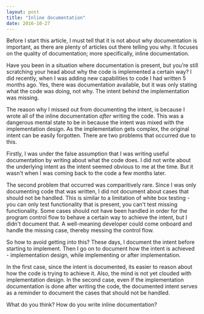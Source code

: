 ```yaml
---
layout: post
title: "Inline documentation"
date: 2016-10-27
---
```

Before I start this article, I must tell that it is not about why documentation is important, as there are plenty of articles out there telling you why. It focuses on the quality of documentation; more specifically, inline documentation.

Have you been in a situation where documentation is present, but you’re still scratching your head about why the code is implemented a certain way? I did recently, when I was adding new capabilities to code I had written 5 months ago. Yes, there was documentation available, but it was only stating what the code was doing, not why. The intent behind the implementation was missing.

The reason why I missed out from documenting the intent, is because I wrote all of the inline documentation *after* writing the code. This was a dangerous mental state to be in because the intent was mixed with the implementation design. As the implementation gets complex, the original intent can be easily forgotten. There are two problems that occurred due to this.

Firstly, I was under the false assumption that I was writing useful documentation by writing about what the code does. I did not write about the underlying intent as the intent seemed obvious to me at the time. But it wasn't when I was coming back to the code a few months later.

The second problem that occurred was comparitively rare. Since I was only documenting code that was written, I did not document about cases that should not be handled. This is similar to a limitation of white box testing - you can only test functionality that is present, you can't test missing functionality. Some cases should not have been handled in order for the program control flow to behave a certain way to achieve the intent, but I didn't document that. A well-meaning developer could come onboard and handle the missing case, thereby messing the control flow.

So how to avoid getting into this? These days, I document the intent before starting to implement. Then I go on to document how the intent is achieved - implementation design, while implementing or after implementation.

In the first case, since the intent is documented, its easier to reason about how the code is trying to achieve it. Also, the mind is not yet clouded with implementation design. In the second case, even if the implementation documentation is done after writing the code, the documented intent serves as a reminder to document the cases that should not be handled.

What do you think? How do you write inline documentation?

